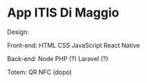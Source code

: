 # App ITIS Di Maggio



Design:


Front-end:
    HTML
    CSS
    JavaScript
    React Native

Back-end:
    Node
    PHP (?)
    Laravel (?)

Totem:
    QR
    NFC (dopo)